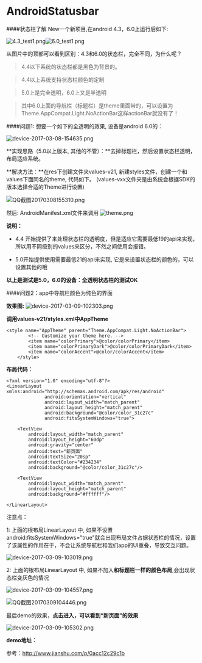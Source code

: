 # AndroidStatusbar

####状态栏了解
New一个新项目,在android 4.3，6.0上运行后如下:


![4.3_test1.png](http://upload-images.jianshu.io/upload_images/909565-5422000bada79b1c.png?imageMogr2/auto-orient/strip%7CimageView2/2/w/1240)![6.0_test1.png](http://upload-images.jianshu.io/upload_images/909565-cb4399a1c1089029.png?imageMogr2/auto-orient/strip%7CimageView2/2/w/1240)

从图片中的顶部可以看到区别：4.3和6.0的状态栏，完全不同，为什么呢？
>4.4以下系统的状态栏都是黑色为背景的。

>4.4以上系统支持状态栏颜色的定制

>5.0上是完全透明，6.0上又是半透明

>其中6.0上面的导航栏（标题栏）是theme里面带的，可以设置为Theme.AppCompat.Light.NoActionBar这样actionBar就没有了！

####问题1: 想要一个如下的全透明的效果, 设备是android 6.0的：

![device-2017-03-08-154635.png](http://upload-images.jianshu.io/upload_images/909565-b8ed60a7337305f9.png?imageMogr2/auto-orient/strip%7CimageView2/2/w/1240)

**实现思路（5.0以上版本, 其他的不管）：**去掉标题栏，然后设置状态栏透明，布局适应系统。

**解决方法：**在res下创建文件夹values-v21, 新建styles文件，创建一个和values下面同名的theme, 代码如下。
(values-vxx文件夹是由系统会根据SDK的版本选择合适的Theme进行设置)

![QQ截图20170308155310.png](http://upload-images.jianshu.io/upload_images/909565-d5ba5f1651dada49.png?imageMogr2/auto-orient/strip%7CimageView2/2/w/1240)

然后: AndroidManifest.xml文件来调用
![theme.png](http://upload-images.jianshu.io/upload_images/909565-cbf707c1b33f5f42.png?imageMogr2/auto-orient/strip%7CimageView2/2/w/1240)

**说明：**
*  4.4 开始提供了<item name="android:windowTranslucentStatus">来处理状态栏的透明度，但是适应它需要最低19的api来实现，所以用不同级别的values来区分，不然之间使用会报错。

*  5.0开始提供<item name="android:statusBarColor">使用需要最低21的api来实现, 它是来设置状态栏的颜色的，可以设置其他的哦

**以上是测试是5.0，6.0的设备：全透明状态栏的测试OK**


####问题2：app中导航栏颜色为纯色的界面


**效果图:**
![device-2017-03-09-102303.png](http://upload-images.jianshu.io/upload_images/909565-77442db0c00efef0.png?imageMogr2/auto-orient/strip%7CimageView2/2/w/1240)

**调用values-v21/styles.xml中AppTheme**
```
<style name="AppTheme" parent="Theme.AppCompat.Light.NoActionBar">
        <!-- Customize your theme here. -->
        <item name="colorPrimary">@color/colorPrimary</item>
        <item name="colorPrimaryDark">@color/colorPrimaryDark</item>
        <item name="colorAccent">@color/colorAccent</item>
    </style>
```

**布局代码：**
```
<?xml version="1.0" encoding="utf-8"?>
<LinearLayout xmlns:android="http://schemas.android.com/apk/res/android"
              android:orientation="vertical"
              android:layout_width="match_parent"
              android:layout_height="match_parent"
              android:background="@color/color_31c27c"
              android:fitsSystemWindows="true">

    <TextView
        android:layout_width="match_parent"
        android:layout_height="60dp"
        android:gravity="center"
        android:text="新页面"
        android:textSize="20sp"
        android:textColor="#234234"
        android:background="@color/color_31c27c"/>

    <TextView
        android:layout_width="match_parent"
        android:layout_height="match_parent"
        android:background="#ffffff"/>

</LinearLayout>

```

注意点：

1: 上面的根布局LinearLayout 中, 如果不设置android:fitsSystemWindows="true"就会出现布局文件占据状态栏的情况，设置了该属性的作用在于，不会让系统导航栏和我们app的UI重叠，导致交互问题。

![device-2017-03-09-103019.png](http://upload-images.jianshu.io/upload_images/909565-abd972bbcc63e33c.png?imageMogr2/auto-orient/strip%7CimageView2/2/w/1240)

2:   上面的根布局LinearLayout 中, 如果不加入**和标题栏一样的颜色布局**,会出现状态栏变灰色的情况

![device-2017-03-09-104557.png](http://upload-images.jianshu.io/upload_images/909565-a0c741129b624765.png?imageMogr2/auto-orient/strip%7CimageView2/2/w/1240)

![QQ截图20170309104446.png](http://upload-images.jianshu.io/upload_images/909565-f35aa4f475cec6aa.png?imageMogr2/auto-orient/strip%7CimageView2/2/w/1240)

最后demo的效果，**点击进入，可以看到“新页面”的效果**

![device-2017-03-09-105302.png](http://upload-images.jianshu.io/upload_images/909565-fb44fbab098881d7.png?imageMogr2/auto-orient/strip%7CimageView2/2/w/1240)

**demo地址：**



参考：http://www.jianshu.com/p/0acc12c29c1b
